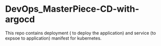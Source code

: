 # DevOps_MasterPiece-CD-with-argocd

This repo contains deployment ( to deploy the application) and service (to expsoe to application) manifest for kubernetes.

